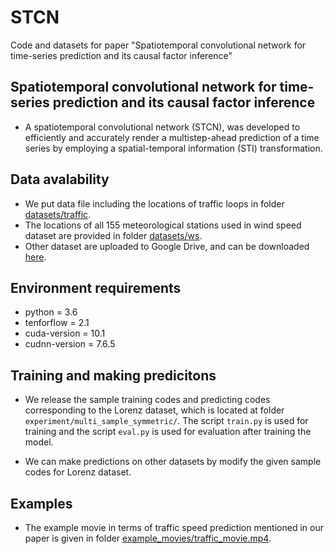 # STCN
Code and datasets for paper "Spatiotemporal convolutional network for time-series prediction and its causal factor inference"

## Spatiotemporal convolutional network for time-series prediction and its causal factor inference
- A spatiotemporal convolutional network (STCN), was developed to efficiently and accurately render a multistep-ahead prediction of a time series by employing a spatial-temporal information (STI) transformation.

## Data avalability

- We put data file including the locations of traffic loops in folder [datasets/traffic](./datasets/traffic).
- The locations of all 155 meteorological stations used in wind speed dataset are provided in folder [datasets/ws](./datasets/ws).
- Other dataset are uploaded to Google Drive, and can be downloaded [here](https://drive.google.com/file/d/1THvn_D5TG_cW5rHVTjxOFQN7i0mu1Dgj/view?usp=sharing).

## Environment requirements

- python = 3.6
- tenforflow = 2.1
- cuda-version = 10.1
- cudnn-version = 7.6.5

## Training and making predicitons

- We release the sample training codes and predicting codes corresponding to the Lorenz dataset, which is located at folder `experiment/multi_sample_symmetric/`. The script `train.py` is used for training and the script `eval.py` is used for evaluation after training the model. 

- We can make predictions on other datasets by modify the given sample codes for Lorenz dataset.


## Examples

- The example movie in terms of traffic speed prediction mentioned in our paper is given in folder [example_movies/traffic_movie.mp4](./example_movies/traffic_movie.mp4).